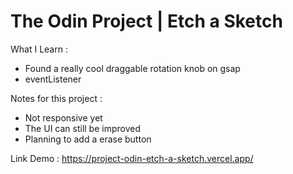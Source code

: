# The Odin Project | Etch a Sketch

What I Learn :
- Found a really cool draggable rotation knob on gsap
- eventListener

Notes for this project :
- Not responsive yet
- The UI can still be improved
- Planning to add a erase button

Link Demo : https://project-odin-etch-a-sketch.vercel.app/

